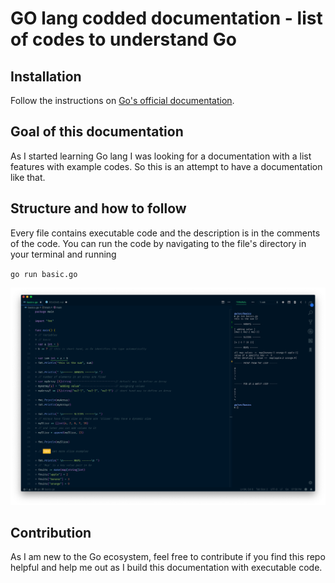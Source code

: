 # GO lang codded documentation - list of codes to understand Go

## Installation

Follow the instructions on [Go's official documentation](https://golang.org/doc/install).

## Goal of this documentation

As I started learning Go lang I was looking for a documentation with a list features with example codes. So this is an attempt to have a documentation like that.

## Structure and how to follow

Every file contains executable code and the description is in the comments of the code.
You can run the code by navigating to the file's directory in your terminal and running

`go run basic.go`

![image](screenshot.png)

## Contribution

As I am new to the Go ecosystem, feel free to contribute if you find this repo helpful and help me out as I build this documentation with executable code.